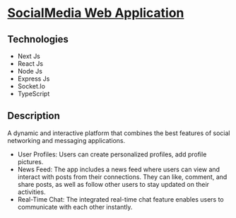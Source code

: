 # [SocialMedia Web Application](https://rrmedia.vercel.app)

## Technologies

* Next Js
* React Js
* Node Js
* Express Js
* Socket.Io
* TypeScript

## Description
A dynamic and interactive platform that combines the best features of social networking and messaging applications.
- User Profiles: Users can create personalized profiles, add profile pictures.
- News Feed: The app includes a news feed where users can view and interact with posts from their connections. They can like, comment, and share posts, as well as follow other users to stay updated on their activities.
- Real-Time Chat: The integrated real-time chat feature enables users to communicate with each other instantly.
